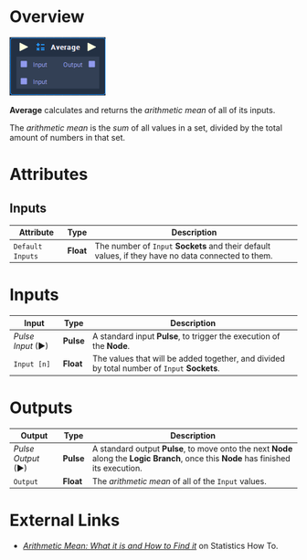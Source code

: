 # Overview

![](../../.gitbook/assets/node-average.png)

**Average** calculates and returns the *arithmetic mean* of all of its inputs.

The *arithmetic mean* is the *sum* of all values in a set, divided by the total amount of numbers in that set.

# Attributes

## Inputs

|Attribute|Type|Description|
|---|---|---|
|`Default Inputs`|**Float**|The number of `Input` **Sockets** and their default values, if they have no data connected to them.|

# Inputs

|Input|Type|Description|
|---|---|---|
|*Pulse Input* (►)|**Pulse**|A standard input **Pulse**, to trigger the execution of the **Node**.|
|`Input [n]`|**Float**|The values that will be added together, and divided by total number of `Input` **Sockets**.|

# Outputs

|Output|Type|Description|
|---|---|---|
|*Pulse Output* (►)|**Pulse**|A standard output **Pulse**, to move onto the next **Node** along the **Logic Branch**, once this **Node** has finished its execution.|
|`Output`|**Float**|The *arithmetic mean* of all of the `Input` values.|

# External Links

- [*Arithmetic Mean: What it is and How to Find it*](https://www.statisticshowto.datasciencecentral.com/arithmetic-mean/) on Statistics How To.